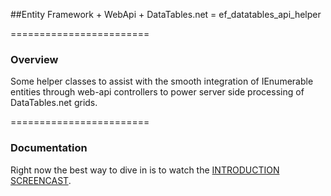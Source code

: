 ##Entity Framework + WebApi + DataTables.net = ef_datatables_api_helper

========================
### Overview

Some helper classes to assist with the smooth integration of IEnumerable entities through web-api controllers to power server side processing of DataTables.net grids. 

========================

### Documentation

Right now the best way to dive in is to watch the [INTRODUCTION SCREENCAST](http://www.screencast.com/t/BDuto43iJ "DataTables.net MVC Helpers Intro").
